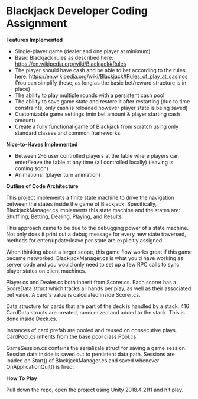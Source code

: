 # Blackjack Developer Coding Assignment

**Features Implemented**

* Single-player game (dealer and one player at minimum)
* Basic Blackjack rules as described here: https://en.wikipedia.org/wiki/Blackjack#Rules
* The player should have cash and be able to bet according to the rules here: https://en.wikipedia.org/wiki/Blackjack#Rules_of_play_at_casinos (You can simplify these, as long as the basic bet/reward structure is in place)
* The ability to play multiple rounds with a persistent cash pool
* The ability to save game state and restore it after restarting (due to time constraints, only cash is reloaded however player state is being saved)
* Customizable game settings (min bet amount & player starting cash amount)
* Create a fully functional game of Blackjack from scratch using only standard classes and common frameworks.

**Nice-to-Haves Implemented**

* Between 2-6 user controlled players at the table where players can enter/leave the table at any time (all controlled locally) (leaving is coming soon)
* Animations! (player turn animation)

**Outline of Code Architecture**

This project implements a finite state machine to drive the navigation between the states inside the game of Blackjack. Specifically, BlackjackManager.cs implements this state machine and the states are: Shuffling, Betting, Dealing, Playing, and Results.

This approach came to be due to the debugging power of a state machine. Not only does it print out a debug message for every new state traversed, methods for enter/update/leave per state are explicitly assigned.

When thinking about a larger scope, this game flow works great if this game became networked. BlackjackManager.cs is what you'd have working as server code and you would only need to set up a few RPC calls to sync player states on client machines.

Player.cs and Dealer.cs both inherit from Scorer.cs. Each scorer has a ScoreData struct which tracks all hands per play, as well as their associated bet value. A card's value is calculated inside Scorer.cs.

Data structure for cards that are part of the deck is handled by a stack. 416 CardData structs are created, randomized and added to the stack. This is done inside Deck.cs.

Instances of card prefab are pooled and reused on consecutive plays. CardPool.cs inherits from the base pool class Pool.cs.

GameSession.cs contains the serializale struct for saving a game session. Session data inside is saved out to persistent data path. Sessions are loaded on Start() of BlackjackManager.cs and saved whenever OnApplicationQuit() is fired.

**How To Play**

Pull down the repo, open the project using Unity 2018.4.21f1 and hit play.